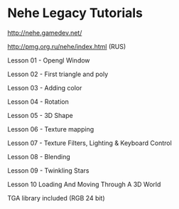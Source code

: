 # Nehe Legacy Tutorials 
http://nehe.gamedev.net/

http://pmg.org.ru/nehe/index.html (RUS)

Lesson 01 - Opengl Window

Lesson 02 - First triangle and poly

Lesson 03 - Adding color

Lesson 04 - Rotation

Lesson 05 - 3D Shape

Lesson 06 - Texture mapping 

Lesson 07 - Texture Filters, Lighting & Keyboard Control

Lesson 08 - Blending

Lesson 09 - Twinkling Stars

Lesson 10  Loading And Moving Through A 3D World 

TGA library included (RGB 24 bit)
